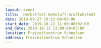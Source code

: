 ```yaml
---
layout: event
title:  Herbstfest Hoheluft-Großlokstedt
date: 2019-09-27 19:52:00+00:00
start_date: 2019-10-13 11:00:00+02:00
end_date: 2019-10-13 13:00:00+02:00
location: Freizeitzentrum Schnelsen
address: Freizeitzentrum Schnelsen
---
```

